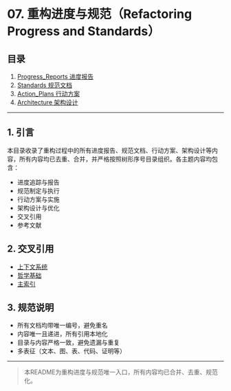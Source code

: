 # 07. 重构进度与规范（Refactoring Progress and Standards）

## 目录

1. [Progress_Reports 进度报告](./Progress_Reports/)
2. [Standards 规范文档](./Standards/)
3. [Action_Plans 行动方案](./Action_Plans/)
4. [Architecture 架构设计](./Architecture/)

---

## 1. 引言

本目录收录了重构过程中的所有进度报告、规范文档、行动方案、架构设计等内容，所有内容均已去重、合并，并严格按照树形序号目录组织。各主题内容均包含：

- 进度追踪与报告
- 规范制定与执行
- 行动方案与实施
- 架构设计与优化
- 交叉引用
- 参考文献

## 2. 交叉引用

- [上下文系统](../12_Context_System/README.md)
- [哲学基础](../01_Philosophical_Foundations/README.md)
- [主索引](../00_Master_Index/00_重构主索引_v1.0.md)

## 3. 规范说明

- 所有文档均带唯一编号，避免重名
- 内容唯一且递进，所有引用本地化
- 目录与内容严格一致，避免遗漏与重复
- 多表征（文本、图、表、代码、证明等）

---

> 本README为重构进度与规范唯一入口，所有内容均已合并、去重、规范化。
